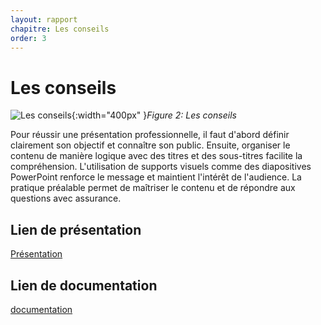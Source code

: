 ```yaml
---
layout: rapport
chapitre: Les conseils
order: 3
---
```


# Les conseils
![Les conseils](/lab-presentation/3.les-conseils/images/conseils.jpg){:width="400px" }*Figure 2: Les conseils*

<!-- note -->
Pour réussir une présentation professionnelle, il faut d'abord définir clairement son objectif et connaître son public. Ensuite, organiser le contenu de manière logique avec des titres et des sous-titres facilite la compréhension. L'utilisation de supports visuels comme des diapositives PowerPoint renforce le message et maintient l'intérêt de l'audience. La pratique préalable permet de maîtriser le contenu et de répondre aux questions avec assurance. 

## Lien de présentation
[Présentation](/lab-presentation/3.les-conseils/presentation.html)
## Lien de documentation
[documentation](/lab-presentation/3.les-conseils/rapport.html)
<!-- new slide -->